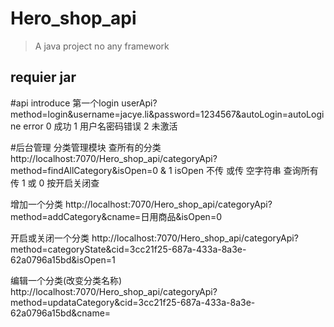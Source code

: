 # Hero_shop_api
> A java project no any framework
## requier jar 

#api introduce
第一个login
userApi?method=login&username=jacye.li&password=1234567&autoLogin=autoLogine
error 0 成功 1 用户名密码错误 2 未激活

#后台管理 分类管理模块
查所有的分类
http://localhost:7070/Hero_shop_api/categoryApi?
method=findAllCategory&isOpen=0 & 1
isOpen 不传 或传 空字符串 查询所有  传 1 或 0 按开启关闭查

增加一个分类 
http://localhost:7070/Hero_shop_api/categoryApi?
method=addCategory&cname=日用商品&isOpen=0

开启或关闭一个分类
http://localhost:7070/Hero_shop_api/categoryApi?method=categoryState&cid=3cc21f25-687a-433a-8a3e-62a0796a15bd&isOpen=1


编辑一个分类(改变分类名称)
http://localhost:7070/Hero_shop_api/categoryApi?
method=updataCategory&cid=3cc21f25-687a-433a-8a3e-62a0796a15bd&cname=



